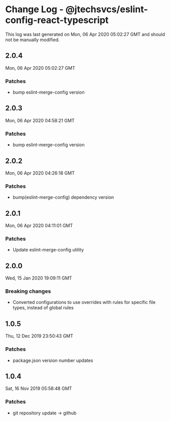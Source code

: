 # Change Log - @jtechsvcs/eslint-config-react-typescript

This log was last generated on Mon, 06 Apr 2020 05:02:27 GMT and should not be manually modified.

## 2.0.4
Mon, 06 Apr 2020 05:02:27 GMT

### Patches

- bump eslint-merge-config version

## 2.0.3
Mon, 06 Apr 2020 04:58:21 GMT

### Patches

- bump eslint-merge-config version

## 2.0.2
Mon, 06 Apr 2020 04:26:18 GMT

### Patches

- bump(eslint-merge-config) dependency version

## 2.0.1
Mon, 06 Apr 2020 04:11:01 GMT

### Patches

- Update eslint-merge-config utility

## 2.0.0
Wed, 15 Jan 2020 19:09:11 GMT

### Breaking changes

- Converted configurations to use overrides with rules for specific file types, instead of global rules

## 1.0.5
Thu, 12 Dec 2019 23:50:43 GMT

### Patches

- package.json version number updates

## 1.0.4
Sat, 16 Nov 2019 05:58:48 GMT

### Patches

- git repository update -> github

